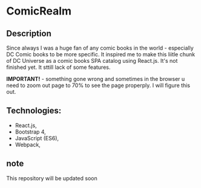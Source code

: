 # ComicRealm

## Description
Since always I was a huge fan of any comic books in the world - especially DC Comic books to be more specific.
It inspired me to make this liitle chunk of DC Universe as a comic books SPA catalog using React.js.
It's not finished yet. It sttill lack of some features.

__IMPORTANT!__ - something gone wrong and sometimes in the browser u need to zoom out page to 70% to see the page properply.
I will figure this out. 

## Technologies:
* React.js,
* Bootstrap 4,
* JavaScript (ES6),
* Webpack,


## note
This repository will be updated soon
